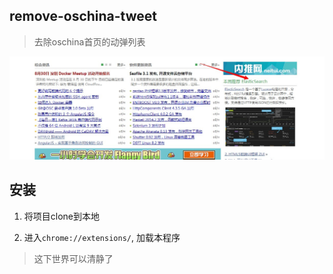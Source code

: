 remove-oschina-tweet
---------

> 去除oschina首页的动弹列表

![](screenshot.jpg)


## 安装

1. 将项目clone到本地

2. 进入`chrome://extensions/`, 加载本程序



> 这下世界可以清静了
